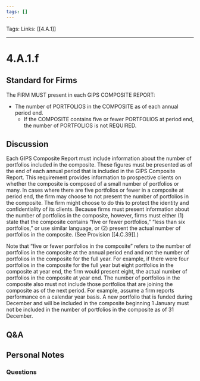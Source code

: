 ```yaml
---
tags: []
---
```

Tags:
Links: [[4.A.1]]
___
# 4.A.1.f
## Standard for Firms
The FIRM MUST present in each GIPS COMPOSITE REPORT:
- The number of PORTFOLIOS in the COMPOSITE as of each annual period end.
	- If the COMPOSITE contains five or fewer PORTFOLIOS at period end, the number of PORTFOLIOS is not REQUIRED.
## Discussion
Each GIPS Composite Report must include information about the number of portfolios included in the composite. These figures must be presented as of the end of each annual period that is included in the GIPS Composite Report. This requirement provides information to prospective clients on whether the composite is composed of a small number of portfolios or many. In cases where there are five portfolios or fewer in a composite at period end, the firm may choose to not present the number of portfolios in the composite. The firm might choose to do this to protect the identity and confidentiality of its clients. Because firms must present information about the number of portfolios in the composite, however, firms must either (1) state that the composite contains “five or fewer portfolios,” “less than six portfolios,” or use similar language, or (2) present the actual number of portfolios in the composite. (See Provision [[4.C.39]].)

Note that “five or fewer portfolios in the composite” refers to the number of portfolios in the composite at the annual period end and not the number of portfolios in the composite for the full year. For example, if there were four portfolios in the composite for the full year but eight portfolios in the composite at year end, the firm would present eight, the actual number of portfolios in the composite at year end. The number of portfolios in the composite also must not include those portfolios that are joining the composite as of the next period. For example, assume a firm reports performance on a calendar year basis. A new portfolio that is funded during December and will be included in the composite beginning 1 January must not be included in the number of portfolios in the composite as of 31 December.
## Q&A

## Personal Notes

### Questions